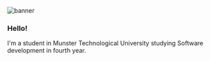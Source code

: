 ![banner](https://user-images.githubusercontent.com/44726497/95476051-c163bb00-097e-11eb-87d0-c357ce904f6a.png)

### Hello! 

I'm a student in Munster Technological University studying Software development in fourth year.

<!--
**FurfurV/FurfurV** is a ✨ _special_ ✨ repository because its `README.md` (this file) appears on your GitHub profile.

Here are some ideas to get you started:

- 🔭 I’m currently working on ...
- 🌱 I’m currently learning ...
- 👯 I’m looking to collaborate on ...
- 🤔 I’m looking for help with ...
- 💬 Ask me about ...
- 📫 How to reach me: ...
- 😄 Pronouns: ...
- ⚡ Fun fact: ...
-->
